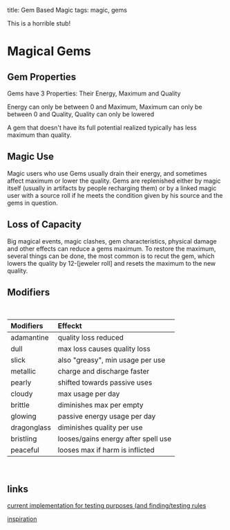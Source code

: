title: Gem Based Magic
tags: magic, gems

This is a horrible stub!
 
# Magical Gems
## Gem Properties
Gems have 3 Properties: Their Energy, Maximum and Quality

Energy can only be between 0 and Maximum,
Maximum can only be between 0 and Quality,
Quality can only be lowered

A gem that doesn't have its full potential realized typically has less maximum than quality.

## Magic Use

Magic users who use Gems usually drain their energy, and sometimes affect maximum or lower the quality.
Gems are replenished either by magic itself (usually in artifacts by people recharging them) or by a linked magic user with a source roll if he meets the condition given by his source and the gems in question.

## Loss of Capacity

Big magical events, magic clashes, gem characteristics, physical damage and other effects can reduce a gems maximum.
To restore the maximum, several things can be done, the most common is to recut the gem, which lowers the quality by 12-[jeweler roll]
and resets the maximum to the new quality.

## Modifiers
&nbsp;

|Modifiers|Effeckt|  
|:---|:---|  
|adamantine|quality loss reduced|  
|dull|max loss causes quality loss|  
|slick|also "greasy", min usage per use|  
|metallic|charge and discharge faster|  
|pearly|shifted towards passive uses|  
|cloudy|max usage per day|  
|brittle|diminishes max per empty|  
|glowing|passive energy usage per day|  
|dragonglass|diminishes quality per use|  
|bristling|looses/gains energy after spell use|  
|peaceful|looses max if harm is inflicted|  
&nbsp;

## links
[current implementation for testing purposes (and finding/testing rules](
https://github.com/x4dr/NossiNet/blob/master/Fantasy/Gems.py)
  
[inspiration](https://en.wikipedia.org/wiki/Lustre_(mineralogy))